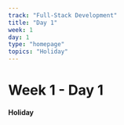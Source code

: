 ```yaml
---
track: "Full-Stack Development"
title: "Day 1"
week: 1
day: 1
type: "homepage"
topics: "Holiday"
---
```


# Week 1 - Day 1

#### Holiday

<!-- 
- [**Lecture:** Lecture 1](#)
- [**Lab**: Lab 1](#) - **Deliverable**
- [**Lecture:** Lecture 2](#)
- [**Lab**: Lab 2](#) - **Non-Deliverable**


<hr>

#### Lesson Recordings

- [**Recording 1**]()
- [**Recording 2**]()
- [**Recording 3**]()


 -->



